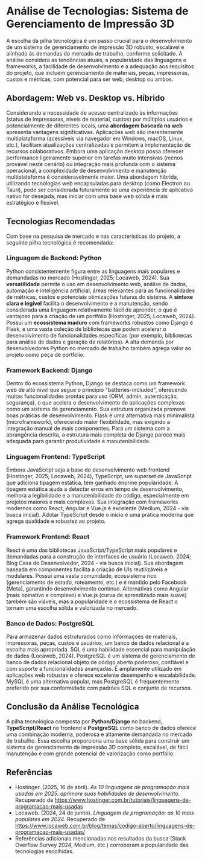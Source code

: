 # Análise de Tecnologias: Sistema de Gerenciamento de Impressão 3D

A escolha da pilha tecnológica é um passo crucial para o desenvolvimento de um sistema de gerenciamento de impressão 3D robusto, escalável e alinhado às demandas do mercado de trabalho, conforme solicitado. A análise considera as tendências atuais, a popularidade das linguagens e frameworks, a facilidade de desenvolvimento e a adequação aos requisitos do projeto, que incluem gerenciamento de materiais, peças, impressoras, custos e métricas, com potencial para ser web, desktop ou ambos.

## Abordagem: Web vs. Desktop vs. Híbrido

Considerando a necessidade de acesso centralizado às informações (status de impressoras, níveis de material, custos) por múltiplos usuários e potencialmente de diferentes locais, uma **abordagem baseada na web** apresenta vantagens significativas. Aplicações web são inerentemente multiplataforma (acessíveis via navegador em Windows, macOS, Linux, etc.), facilitam atualizações centralizadas e permitem a implementação de recursos colaborativos. Embora uma aplicação desktop possa oferecer performance ligeiramente superior em tarefas muito intensivas (menos provável neste cenário) ou integração mais profunda com o sistema operacional, a complexidade de desenvolvimento e manutenção multiplataforma é consideravelmente maior. Uma abordagem híbrida, utilizando tecnologias web encapsuladas para desktop (como Electron ou Tauri), pode ser considerada futuramente se uma experiência de aplicativo nativo for desejada, mas iniciar com uma base web sólida é mais estratégico e flexível.

## Tecnologias Recomendadas

Com base na pesquisa de mercado e nas características do projeto, a seguinte pilha tecnológica é recomendada:

### Linguagem de Backend: Python

Python consistentemente figura entre as linguagens mais populares e demandadas no mercado (Hostinger, 2025; Locaweb, 2024). Sua **versatilidade** permite o uso em desenvolvimento web, análise de dados, automação e inteligência artificial, áreas relevantes para as funcionalidades de métricas, custos e potenciais otimizações futuras do sistema. A **sintaxe clara e legível** facilita o desenvolvimento e a manutenção, sendo considerada uma linguagem relativamente fácil de aprender, o que é vantajoso para a criação de um portfólio (Hostinger, 2025; Locaweb, 2024). Possui um **ecossistema maduro** com frameworks robustos como Django e Flask, e uma vasta coleção de bibliotecas que podem acelerar o desenvolvimento de funcionalidades específicas (por exemplo, bibliotecas para análise de dados e geração de relatórios). A alta demanda por desenvolvedores Python no mercado de trabalho também agrega valor ao projeto como peça de portfólio.

### Framework Backend: Django

Dentro do ecossistema Python, Django se destaca como um framework web de alto nível que segue o princípio "batteries-included", oferecendo muitas funcionalidades prontas para uso (ORM, admin, autenticação, segurança), o que acelera o desenvolvimento de aplicações complexas como um sistema de gerenciamento. Sua estrutura organizada promove boas práticas de desenvolvimento. Flask é uma alternativa mais minimalista (microframework), oferecendo maior flexibilidade, mas exigindo a integração manual de mais componentes. Para um sistema com a abrangência descrita, a estrutura mais completa de Django parece mais adequada para garantir produtividade e manutenibilidade.

### Linguagem Frontend: TypeScript

Embora JavaScript seja a base do desenvolvimento web frontend (Hostinger, 2025; Locaweb, 2024), TypeScript, um superset de JavaScript que adiciona tipagem estática, tem ganhado enorme popularidade. A tipagem estática ajuda a detectar erros em tempo de desenvolvimento, melhora a legibilidade e a manutenibilidade do código, especialmente em projetos maiores e mais complexos. Sua integração com frameworks modernos como React, Angular e Vue.js é excelente (Medium, 2024 - via busca inicial). Adotar TypeScript desde o início é uma prática moderna que agrega qualidade e robustez ao projeto.

### Framework Frontend: React

React é uma das bibliotecas JavaScript/TypeScript mais populares e demandadas para a construção de interfaces de usuário (Locaweb, 2024; Blog Casa do Desenvolvedor, 2024 - via busca inicial). Sua abordagem baseada em componentes facilita a criação de UIs reutilizáveis e modulares. Possui uma vasta comunidade, ecossistema rico (gerenciamento de estado, roteamento, etc.) e é mantido pelo Facebook (Meta), garantindo desenvolvimento contínuo. Alternativas como Angular (mais opinativo e complexo) e Vue.js (curva de aprendizado mais suave) também são viáveis, mas a popularidade e o ecossistema de React o tornam uma escolha sólida e valorizada no mercado.

### Banco de Dados: PostgreSQL

Para armazenar dados estruturados como informações de materiais, impressoras, peças, custos e usuários, um banco de dados relacional é a escolha mais apropriada. SQL é uma habilidade essencial para manipulação de dados (Locaweb, 2024). PostgreSQL é um sistema de gerenciamento de banco de dados relacional objeto de código aberto poderoso, confiável e com suporte a funcionalidades avançadas. É amplamente utilizado em aplicações web robustas e oferece excelente desempenho e escalabilidade. MySQL é uma alternativa popular, mas PostgreSQL é frequentemente preferido por sua conformidade com padrões SQL e conjunto de recursos.

## Conclusão da Análise Tecnológica

A pilha tecnológica composta por **Python/Django** no backend, **TypeScript/React** no frontend e **PostgreSQL** como banco de dados oferece uma combinação moderna, poderosa e altamente demandada no mercado de trabalho. Essa escolha proporciona uma base sólida para construir um sistema de gerenciamento de impressão 3D completo, escalável, de fácil manutenção e com grande potencial de valorização como portfólio.

## Referências

*   Hostinger. (2025, 16 de abril). *As 10 linguagens de programação mais usadas em 2025: aprimore suas habilidades de desenvolvimento*. Recuperado de https://www.hostinger.com.br/tutoriais/linguagens-de-programacao-mais-usadas
*   Locaweb. (2024, 24 de junho). *Linguagem de programação: as 10 mais populares em 2024*. Recuperado de https://www.locaweb.com.br/blog/temas/codigo-aberto/linguagens-de-programacao-mais-usadas/
*   Referências adicionais mencionadas nos resultados da busca (Stack Overflow Survey 2024, Medium, etc.) corroboram a popularidade das tecnologias escolhidas.

